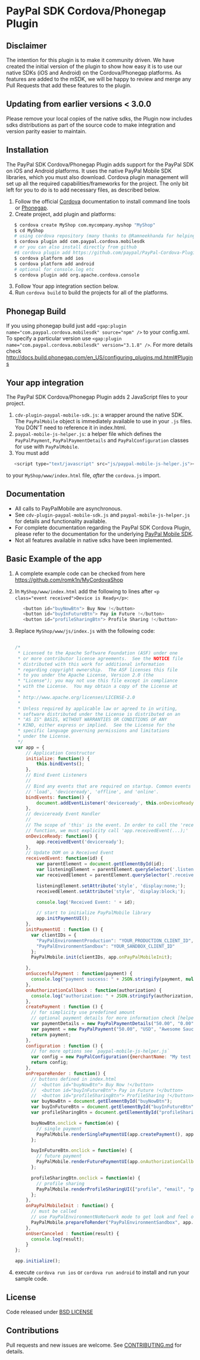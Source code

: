 # PayPal SDK Cordova/Phonegap Plugin


Disclaimer
-----------
The intention for this plugin is to make it community driven. 
We have created the initial version of the plugin to show how easy it is to use our native SDKs (iOS and Android) on the Cordova/Phonegap platforms.
As features are added to the mSDK, we will be happy to review and merge any Pull Requests that add these features to the plugin.


Updating from earlier versions < 3.0.0
-----------------------------
Please remove your local copies of the native sdks, the Plugin now includes sdks distributions as part of the source code to make integration and version parity easier to maintain.


Installation
------------

The PayPal SDK Cordova/Phonegap Plugin adds support for the PayPal SDK on iOS and Android platforms. It uses the native PayPal Mobile SDK libraries, which you must also download. Cordova plugin management will set up all the required capabilities/frameworks for the project. The only bit left for you to do is to add necessary files, as described below.


1. Follow the official [Cordova](https://cordova.apache.org) documentation to install command line tools or [Phonegap](http://phonegap.com/install/).
2. Create project, add plugin and platforms:
```bash
   $ cordova create MyShop com.mycompany.myshop "MyShop"
   $ cd MyShop
   # using cordova repository (many thanks to @Ramneekhanda for helping with this)
   $ cordova plugin add com.paypal.cordova.mobilesdk
   # or you can also install directly from github
   #$ cordova plugin add https://github.com/paypal/PayPal-Cordova-Plugin
   $ cordova platform add ios
   $ cordova platform add android
   # optional for console.log etc
   $ cordova plugin add org.apache.cordova.console
``` 
3. Follow Your app integration section below.
4. Run `cordova build` to build the projects for all of the platforms.


Phonegap Build
--------------
If you using phonegap build just add `<gap:plugin name="com.paypal.cordova.mobilesdk" source="npm" />` to your config.xml. To specify a particular version use `<gap:plugin name="com.paypal.cordova.mobilesdk" version="3.1.8" />`.
For more details check http://docs.build.phonegap.com/en_US/configuring_plugins.md.html#Plugins

Your app integration
--------------------
The PayPal SDK Cordova/Phonegap Plugin adds 2 JavaScript files to your project.

1. `cdv-plugin-paypal-mobile-sdk.js`: a wrapper around the native SDK. The `PayPalMobile` object is immediately available to use in your `.js` files. You DON'T need to reference it in index.html.
2. `paypal-mobile-js-helper.js`: a helper file which defines the `PayPalPayment`, `PayPalPaymentDetails` and `PayPalConfiguration` classes for use with `PayPalMobile`.
3. You must add 
```javascript
   <script type="text/javascript" src="js/paypal-mobile-js-helper.js"></script>
```
   to your `MyShop/www/index.html` file, _after_ the `cordova.js` import.


Documentation
-------------
- All calls to PayPalMobile are asynchronous.
- See `cdv-plugin-paypal-mobile-sdk.js` and `paypal-mobile-js-helper.js` for details and functionality available.
- For complete documentation regarding the PayPal SDK Cordova Plugin, please refer to the documentation for the underlying [PayPal Mobile SDK](https://developer.paypal.com/webapps/developer/docs/integration/mobile/mobile-sdk-overview/).
- Not all features available in native sdks have been implemented.


Basic Example of the app
------------------------

1. A complete example code can be checked from here https://github.com/romk1n/MyCordovaShop

1. In `MyShop/www/index.html` add the following to lines after `<p class="event received">Device is Ready</p>`:
   ```javascript
      <button id="buyNowBtn"> Buy Now !</button>
      <button id="buyInFutureBtn"> Pay in Future !</button>
      <button id="profileSharingBtn"> Profile Sharing !</button>
   ```

2. Replace `MyShop/www/js/index.js` with the following code:
   ```javascript
      
   /*
    * Licensed to the Apache Software Foundation (ASF) under one
    * or more contributor license agreements.  See the NOTICE file
    * distributed with this work for additional information
    * regarding copyright ownership.  The ASF licenses this file
    * to you under the Apache License, Version 2.0 (the
    * "License"); you may not use this file except in compliance
    * with the License.  You may obtain a copy of the License at
    *
    * http://www.apache.org/licenses/LICENSE-2.0
    *
    * Unless required by applicable law or agreed to in writing,
    * software distributed under the License is distributed on an
    * "AS IS" BASIS, WITHOUT WARRANTIES OR CONDITIONS OF ANY
    * KIND, either express or implied.  See the License for the
    * specific language governing permissions and limitations
    * under the License.
    */
   var app = {
       // Application Constructor
       initialize: function() {
           this.bindEvents();
       },
       // Bind Event Listeners
       //
       // Bind any events that are required on startup. Common events are:
       // 'load', 'deviceready', 'offline', and 'online'.
       bindEvents: function() {
           document.addEventListener('deviceready', this.onDeviceReady, false);
       },
       // deviceready Event Handler
       //
       // The scope of 'this' is the event. In order to call the 'receivedEvent'
       // function, we must explicity call 'app.receivedEvent(...);'
       onDeviceReady: function() {
           app.receivedEvent('deviceready');
       },
       // Update DOM on a Received Event
       receivedEvent: function(id) {
           var parentElement = document.getElementById(id);
           var listeningElement = parentElement.querySelector('.listening');
           var receivedElement = parentElement.querySelector('.received');
   
           listeningElement.setAttribute('style', 'display:none;');
           receivedElement.setAttribute('style', 'display:block;');
   
           console.log('Received Event: ' + id);
   
           // start to initialize PayPalMobile library
           app.initPaymentUI();
       },
       initPaymentUI : function () {
         var clientIDs = {
           "PayPalEnvironmentProduction": "YOUR_PRODUCTION_CLIENT_ID",
           "PayPalEnvironmentSandbox": "YOUR_SANDBOX_CLIENT_ID"
         };
         PayPalMobile.init(clientIDs, app.onPayPalMobileInit);
   
       },
       onSuccesfulPayment : function(payment) {
         console.log("payment success: " + JSON.stringify(payment, null, 4));
       },
       onAuthorizationCallback : function(authorization) {
         console.log("authorization: " + JSON.stringify(authorization, null, 4));
       },
       createPayment : function () {
         // for simplicity use predefined amount
         // optional payment details for more information check [helper js file](https://github.com/paypal/PayPal-Cordova-Plugin/blob/master/www/paypal-mobile-js-helper.js)
         var paymentDetails = new PayPalPaymentDetails("50.00", "0.00", "0.00");
         var payment = new PayPalPayment("50.00", "USD", "Awesome Sauce", "Sale", paymentDetails);
         return payment;
       },
       configuration : function () {
         // for more options see `paypal-mobile-js-helper.js`
         var config = new PayPalConfiguration({merchantName: "My test shop", merchantPrivacyPolicyURL: "https://mytestshop.com/policy", merchantUserAgreementURL: "https://mytestshop.com/agreement"});
         return config;
       },
       onPrepareRender : function() {
         // buttons defined in index.html
         //  <button id="buyNowBtn"> Buy Now !</button>
         //  <button id="buyInFutureBtn"> Pay in Future !</button>
         //  <button id="profileSharingBtn"> ProfileSharing !</button>
         var buyNowBtn = document.getElementById("buyNowBtn");
         var buyInFutureBtn = document.getElementById("buyInFutureBtn");
         var profileSharingBtn = document.getElementById("profileSharingBtn");
   
         buyNowBtn.onclick = function(e) {
           // single payment
           PayPalMobile.renderSinglePaymentUI(app.createPayment(), app.onSuccesfulPayment, app.onUserCanceled);
         };
   
         buyInFutureBtn.onclick = function(e) {
           // future payment
           PayPalMobile.renderFuturePaymentUI(app.onAuthorizationCallback, app.onUserCanceled);
         };
   
         profileSharingBtn.onclick = function(e) {
           // profile sharing
           PayPalMobile.renderProfileSharingUI(["profile", "email", "phone", "address", "futurepayments", "paypalattributes"], app.onAuthorizationCallback, app.onUserCanceled);
         };
       },
       onPayPalMobileInit : function() {
         // must be called
         // use PayPalEnvironmentNoNetwork mode to get look and feel of the flow
         PayPalMobile.prepareToRender("PayPalEnvironmentSandbox", app.configuration(), app.onPrepareRender);
       },
       onUserCanceled : function(result) {
         console.log(result);
       }
   };
   
   app.initialize();
   ```
3. execute `cordova run ios` or `cordova run android` to install and run your sample code.

## License
Code released under [BSD LICENSE](LICENSE)

## Contributions 
 Pull requests and new issues are welcome. See [CONTRIBUTING.md](CONTRIBUTING.md) for details.